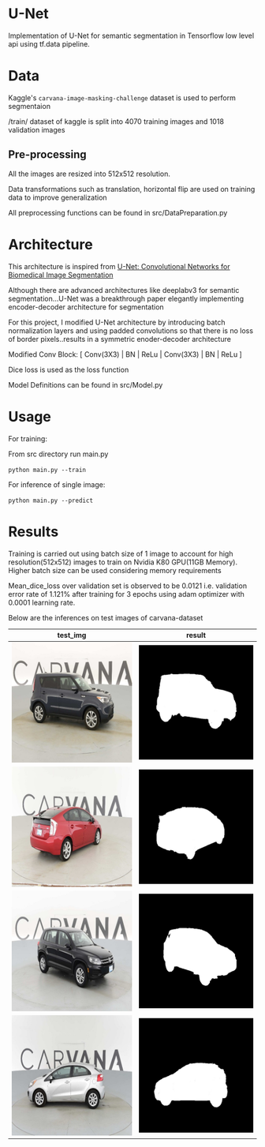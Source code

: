 # U-Net

Implementation of U-Net for semantic segmentation in Tensorflow low level api using tf.data pipeline.

# Data

Kaggle's `carvana-image-masking-challenge` dataset is used to perform segmentaion 

/train/ dataset of kaggle is split into 4070 training images and 1018 validation images

## Pre-processing

All the images are resized into 512x512 resolution.

Data transformations such as translation, horizontal flip are used on training data to improve generalization

All preprocessing functions can be found in src/DataPreparation.py


# Architecture

This architecture is inspired from [U-Net: Convolutional Networks for Biomedical Image Segmentation](https://arxiv.org/abs/1505.04597)

Although there are advanced architectures like deeplabv3 for semantic segmentation...U-Net was a breakthrough paper elegantly implementing encoder-decoder architecture for segmentation

For this project, I modified U-Net architecture by introducing batch normalization layers and using padded convolutions so that there is no loss of border pixels..results in a symmetric enoder-decoder architecture

Modified Conv Block: [ Conv(3X3) | BN | ReLu | Conv(3X3) | BN | ReLu ]

Dice loss is used as the loss function 

Model Definitions can be found in src/Model.py

# Usage

 For training:
 
 From src directory run main.py
 
`python main.py --train`

 For inference of single image:
 
`python main.py --predict`


# Results

Training is carried out using batch size of 1 image to account for high resolution(512x512) images to train on Nvidia K80 GPU(11GB Memory). Higher batch size can be used considering memory requirements

Mean_dice_loss over validation set is observed to be 0.0121 i.e. validation error rate of 1.121% after training for 3 epochs using adam optimizer with 0.0001 learning rate. 

Below are the inferences on test images of carvana-dataset

|       test_img                                     |      result                                                      |
|--------------------------------------------------- |   -------------------------------------------------------------  |
|![test_img1](results/test_imgs/25d4634d84e0_14.jpg) |    ![test_pred1](results/test_preds/25d4634d84e0_14_result.jpg)  |
|![test_img2](results/test_imgs/f9aa14f7d2d4_11.jpg) |    ![test_pred2](results/test_preds/f9aa14f7d2d4_11_result.jpg)  |
|![test_img3](results/test_imgs/a5b572f6fbc8_15.jpg) |    ![test_pred3](results/test_preds/a5b572f6fbc8_15_result.jpg)  |
|![test_img4](results/test_imgs/cddbd781eb15_05.jpg) |    ![test_pred4](results/test_preds/cddbd781eb15_05_result.jpg)  |

